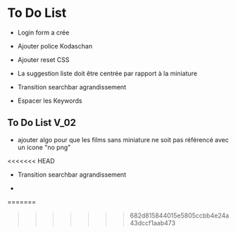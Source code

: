 # To Do List

- Login form a crée

- Ajouter police Kodaschan

- Ajouter reset CSS

- La suggestion liste doit être centrée par rapport à la miniature

- Transition searchbar agrandissement

- Espacer les Keywords

## To Do List V_02

- ajouter algo pour que les films sans miniature ne soit pas référencé avec un icone "no png"

<<<<<<< HEAD
- Transition searchbar agrandissement

- 
=======
>>>>>>> 682d815844015e5805ccbb4e24a43dccf1aab473
